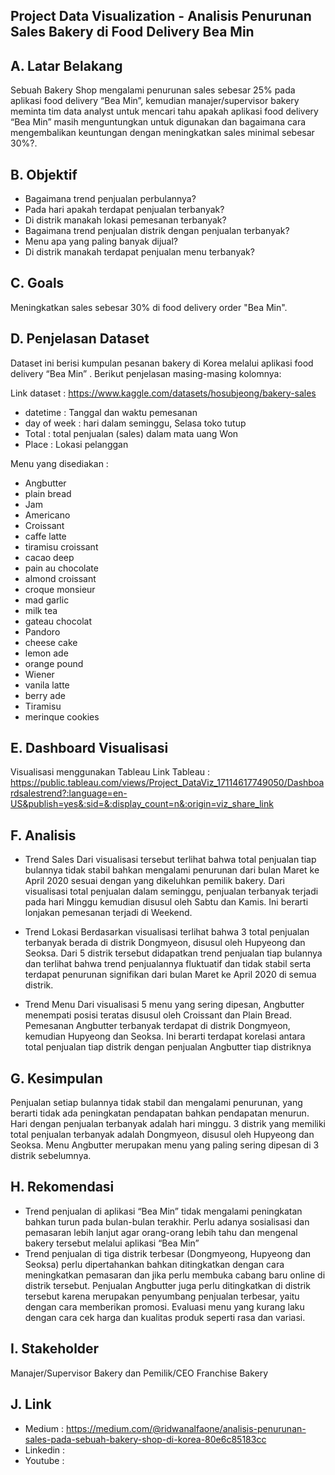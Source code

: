 

## Project Data Visualization - Analisis Penurunan Sales Bakery di Food Delivery Bea Min


## A. Latar Belakang
	
Sebuah Bakery Shop mengalami penurunan sales sebesar 25% pada aplikasi food delivery “Bea Min”, kemudian manajer/supervisor bakery meminta tim data analyst untuk mencari tahu apakah aplikasi food delivery “Bea Min” masih menguntungkan untuk digunakan dan bagaimana cara mengembalikan keuntungan dengan meningkatkan sales minimal sebesar 30%?.

## B. Objektif
* Bagaimana trend penjualan perbulannya?
* Pada hari apakah terdapat penjualan terbanyak?
* Di distrik manakah lokasi pemesanan terbanyak?
* Bagaimana trend penjualan distrik dengan penjualan terbanyak?
* Menu apa yang paling banyak dijual?
* Di distrik manakah terdapat penjualan menu terbanyak?

## C. Goals
Meningkatkan sales sebesar 30% di food delivery order "Bea Min".

## D. Penjelasan Dataset
Dataset ini berisi kumpulan pesanan bakery di Korea melalui aplikasi food delivery “Bea Min” . Berikut penjelasan masing-masing kolomnya:

Link dataset : https://www.kaggle.com/datasets/hosubjeong/bakery-sales
* datetime 		  : Tanggal dan waktu pemesanan
* day of week		  : hari dalam seminggu, Selasa toko tutup
* Total			  : total penjualan (sales) dalam mata uang Won
* Place			  : Lokasi pelanggan

Menu yang disediakan  :
* Angbutter		 
* plain bread		
* Jam			
* Americano		
* Croissant		
* caffe latte		
* tiramisu croissant	
* cacao deep		
* pain au chocolate	
* almond croissant	
* croque monsieur	
* mad garlic		
* milk tea		
* gateau chocolat	
* Pandoro
* cheese cake		
* lemon ade		
* orange pound		
* Wiener			
* vanila latte		
* berry ade		
* Tiramisu		
* merinque cookies	

## E. Dashboard Visualisasi
Visualisasi menggunakan Tableau
Link Tableau : 
https://public.tableau.com/views/Project_DataViz_17114617749050/Dashboardsalestrend?:language=en-US&publish=yes&:sid=&:display_count=n&:origin=viz_share_link


## F. Analisis
* Trend Sales
  Dari visualisasi tersebut terlihat bahwa total penjualan tiap bulannya tidak stabil bahkan mengalami penurunan dari bulan Maret ke April 2020 sesuai dengan yang dikeluhkan pemilik bakery.
  Dari visualisasi total penjualan dalam seminggu, penjualan terbanyak terjadi pada hari Minggu kemudian disusul oleh Sabtu dan Kamis. Ini berarti lonjakan pemesanan terjadi di Weekend.
  
* Trend Lokasi
  Berdasarkan visualisasi terlihat bahwa 3 total penjualan terbanyak berada di distrik Dongmyeon, disusul oleh Hupyeong dan Seoksa.
  Dari 5 distrik tersebut didapatkan trend penjualan tiap bulannya dan terlihat bahwa trend penjualannya fluktuatif dan tidak stabil serta terdapat penurunan signifikan dari bulan Maret ke April 2020 di semua distrik.
  
* Trend Menu
  Dari visualisasi 5 menu yang sering dipesan, Angbutter menempati posisi teratas disusul oleh Croissant dan Plain Bread.
  Pemesanan Angbutter terbanyak terdapat di distrik Dongmyeon, kemudian Hupyeong dan Seoksa. Ini berarti terdapat korelasi antara total penjualan tiap distrik dengan penjualan Angbutter tiap distriknya

## G. Kesimpulan
Penjualan setiap bulannya tidak stabil dan mengalami penurunan, yang berarti tidak ada peningkatan pendapatan bahkan pendapatan menurun. Hari dengan penjualan terbanyak adalah hari minggu. 3 distrik yang memiliki total penjualan terbanyak adalah Dongmyeon, disusul oleh Hupyeong dan Seoksa. Menu Angbutter merupakan menu yang paling sering dipesan di 3 distrik sebelumnya.

## H. Rekomendasi
* Trend penjualan di aplikasi “Bea Min” tidak mengalami peningkatan bahkan turun pada bulan-bulan terakhir. Perlu adanya sosialisasi dan pemasaran lebih lanjut agar orang-orang lebih
  tahu dan mengenal bakery tersebut melalui aplikasi “Bea Min”
* Trend penjualan di tiga distrik terbesar (Dongmyeong, Hupyeong dan Seoksa) perlu dipertahankan bahkan ditingkatkan dengan cara meningkatkan pemasaran dan jika perlu membuka cabang baru online di distrik tersebut. Penjualan Angbutter juga perlu ditingkatkan di distrik tersebut karena merupakan penyumbang penjualan terbesar, yaitu dengan cara memberikan promosi. Evaluasi menu yang kurang laku dengan cara cek harga dan kualitas produk seperti rasa dan variasi.

## I. Stakeholder
Manajer/Supervisor Bakery dan Pemilik/CEO Franchise Bakery 

## J. Link
* Medium : https://medium.com/@ridwanalfaone/analisis-penurunan-sales-pada-sebuah-bakery-shop-di-korea-80e6c85183cc
* Linkedin :
* Youtube : 
